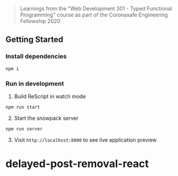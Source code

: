 > Learnings from the "Web Development 301 - Typed Functional Programming" course as part of the Coronasafe Engineering Fellowship 2020

## Getting Started

### Install dependencies

```
npm i
```

### Run in development

1. Build ReScript in watch mode

```
npm run start
```

2. Start the snowpack server

```
npm run server
```

3. Visit `http://localhost:8000` to see live application preview
# delayed-post-removal-react
